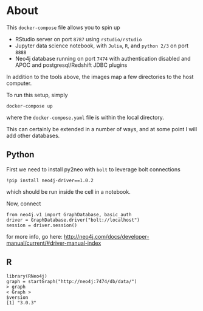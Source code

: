 # About

This  `docker-compose` file allows you to spin up

-  RStudio server on port `8787` using `rstudio/rstudio`  
-  Jupyter data science notebook, with `Julia`, `R`, and `python 2/3` on port `8888`  
-  Neo4j database running on port `7474` with authentication disabled and APOC and postgresql/Redshift JDBC plugins

In addition to the tools above, the images map a few directories to the host computer.  

To run this setup, simply

```
docker-compose up
```

where the `docker-compose.yaml` file is within the local directory.

This can certainly be extended in a number of ways, and at some point I will add other databases.

## Python  


First we need to install py2neo with `bolt` to leverage bolt connections

```
!pip install neo4j-driver==1.0.2
```

which should be run inside the cell in a notebook.

Now, connect

```
from neo4j.v1 import GraphDatabase, basic_auth
driver = GraphDatabase.driver("bolt://localhost")
session = driver.session()
```

for more info, go here:  http://neo4j.com/docs/developer-manual/current/#driver-manual-index  

## R



```
library(RNeo4j)
graph = startGraph("http://neo4j:7474/db/data/")
> graph
< Graph >
$version
[1] "3.0.3"
```

